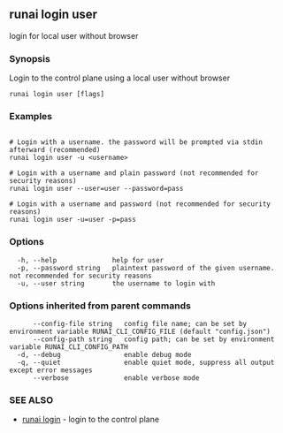 ## runai login user

login for local user without browser

### Synopsis

Login to the control plane using a local user without browser

```
runai login user [flags]
```

### Examples

```

# Login with a username. the password will be prompted via stdin afterward (recommended)
runai login user -u <username>

# Login with a username and plain password (not recommended for security reasons)
runai login user --user=user --password=pass

# Login with a username and password (not recommended for security reasons)
runai login user -u=user -p=pass

```

### Options

```
  -h, --help              help for user
  -p, --password string   plaintext password of the given username. not recommended for security reasons
  -u, --user string       the username to login with
```

### Options inherited from parent commands

```
      --config-file string   config file name; can be set by environment variable RUNAI_CLI_CONFIG_FILE (default "config.json")
      --config-path string   config path; can be set by environment variable RUNAI_CLI_CONFIG_PATH
  -d, --debug                enable debug mode
  -q, --quiet                enable quiet mode, suppress all output except error messages
      --verbose              enable verbose mode
```

### SEE ALSO

* [runai login](runai_login.md)	 - login to the control plane

